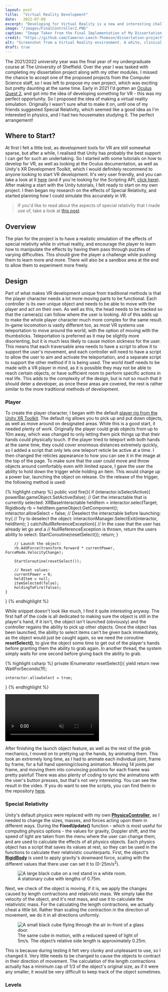 ```yaml
---
layout: post
title:  "Virtual Reality Development"
date:   2022-07-09
excerpt: "Developing for Virtual Reality is a new and interesting challenge, and I've recently had the pleasure of using VR for my undergraduate dissertation project!"
image: "/images/FinalController2.PNG"
caption: "Image Taken from the Final Implementation of My Dissertation Project."
credit: "https://github.com/Cameron-Leech-Thomson/dissertation-project"
alt: "Screenshot from a Virtual Reality environment. A white, clinical looking room, with a black and blue ramp surrounded by glass. A ball is falling down the ramp. The player is attempting to move forward towards the ramp by using a white ray to aim where they will move to."
draft: true
---
```


The 2021/2022 university year was the final year of my undergraduate course at The University of Sheffield. Over the year I was tasked with completing my dissertation project along with my other modules. I missed the chance to accept one of the proposed projects from the Computer Science staff, so I was left to propose my own project, which was exciting but pretty daunting at the same time. Early in 2021 I'd gotten an [Oculus Quest 2](https://store.facebook.com/gb/en/quest/products/quest-2/?utm_source=www.google.com&utm_medium=oculusredirect), and got into the idea of developing something for VR - this was my perfect opportunity. So I proposed the idea of making a virtual reality simulation. Originally I wasn't sure what to make it on, until one of my friends suggested Special Relativity, which seemed like a good idea as I'm interested in physics, and I had two housemates studying it. The perfect arrangement!

## Where to Start?

At first I felt a little lost, as development tools for VR are still somewhat sparse, but after a while, I realised that Unity has probably the best support I can get for such an undertaking. So I started with some tutorials on how to develop for VR, as well as looking at the Oculus documentation, as well as Unity's XR Development Toolkit, which I would definitely recommend to anyone looking to start VR development. It's very user friendly, and you can take a look at it [here](https://docs.unity3d.com/Packages/com.unity.xr.interaction.toolkit@1.0/manual/index.html) (and if you're looking for the Scripting API, [click here](https://docs.unity3d.com/Packages/com.unity.xr.interaction.toolkit@1.0/api/index.html)). After making a start with the Unity tutorials, I felt ready to start on my own project. I then began my research on the effects of Special Relativity, and started planning how I could simulate this accurately in VR.

> If you'd like to read about the aspects of special relativity that I made use of, take a look at [this post](https://cameron-leech-thomson.github.io/blog/special-relativity/).

## Overview

The plan for the project is to have a realistic simulation of the effects of special relativity while in virtual reality, and encourage the player to learn how to manipulate the effects by having them pass through puzzles of varying difficulties. This should give the player a challenge while pushing them to learn more and more. There will also be a sandbox area at the end to allow them to experiment more freely.

## Design

Part of what makes VR development unique from traditional methods is that the player character needs a lot more moving parts to be functional. Each controller is its own unique object and needs to be able to move with the player and act on their own. As well as this, the head needs to be tracked so that the camera(s) can follow where the user is looking. All of this adds up to make the whole player character much more complex for the same result. In-game locomotion is vastly different too, as most VR systems use teleportation to move around the world, with the option of moving with the thumbsticks. Teleportation is preferred as it may be slightly more disorienting, but it is much less likely to cause motion sickness for the user. This means that each traversable area needs to have a script to allow it to support the user's movement, and each controller will need to have a script to allow the user to aim and activate the teleportation, and a separate script to support the other method if it is being used. The world itself needs to be made with a VR player in mind, as it is possible they may not be able to reach certain objects, or have sufficient room to perform specific actions in real life. This adds to the complexity of the design, but is not so much that it should deter a developer, as once these areas are covered, the rest is rather similar to the more traditional methods of development.

### Player

To create the player character, I began with the default [player rig from the Unity XR Toolkit](https://docs.unity3d.com/Packages/com.unity.xr.interaction.toolkit@1.0/api/UnityEngine.XR.Interaction.Toolkit.XRRig.html). The default rig allows you to pick up and put down objects, as well as move around on designated areas. While this is a good start, it needed plenty of work. Originally the player could grab objects from up to 10m away, which was changed to only letting them pick things up that their hands could physically touch. If the player tried to teleport with both hands at the same time, they could cover enormous distances extremely quickly, so I added a script that only lets one teleport reticle be active at a time. I then changed the reticles appearance to how you can see it in the image at the top of the page. To make sure that the user could move and throw objects around comfortably even with limited space, I gave the user the ability to hold down the trigger while holding an item. This would charge up a power bar, launching the object on release. On the release of the trigger, the following method is used:

{% highlight csharp %}
public void fire(){
    if (interactor.isSelectActive){
        powerBar.gameObject.SetActive(false);
        // Get the interactable that is currently selected:
        XRBaseInteractable heldItem = interactor.selectTarget;
        Rigidbody rb = heldItem.gameObject.GetComponent<Rigidbody>();
        interactor.allowSelect = false;
        // Deselect the interactable before launching:
        try{
            // Try to deselect the object:
            interactionManager.SelectExit(interactor, heldItem);
        } catch(NullReferenceException){
            // In the case that the user has already let go and a
            // NullReferenceException is thrown, return the users ability to select:
            StartCoroutine(resetSelect());
            return;
        }

        // Launch the object:
        rb.AddForce(transform.forward * currentPower, ForceMode.VelocityChange);

        StartCoroutine(resetSelect());

        // Reset values:
        currentPower = 0;
        heldItem = null;
        itemSelected(false);
        holdingToFire(false);
    }
}
{% endhighlight %}

While snippet doesn't look like much, I find it quite interesting anyway. The first half of the code is all dedicated to making sure the object is still in the player's hand, if it isn't, the object isn't launched (obviously) and the controller regains the ability to pick up other objects. Once the object has been launched, the ability to select items can't be given back immediately, as the object would just be caught again, so we need the coroutine **resetSelect()**, to give the object some time to get out of the player's hands before granting them the ability to grab again. In another thread, the system simply waits for one second before giving back the ability to grab.

{% highlight csharp %}
private IEnumerator resetSelect(){
    yield return new WaitForSeconds(1f);
   
    interactor.allowSelect = true;
}
{% endhighlight %}

<video class="image right" autoplay muted loop >
    <source src="{{site.url}}/videos/Grab_Animation.mp4"  type="video/mp4">
</video>

After finishing the launch object feature, as well as the rest of the grab mechanics, I moved on to prettying up the hands, by animating them. This took an extremely long time, as I had to animate each individual joint, frame by frame, for a full hand opening/closing animation. Moving 14 joints per frame, and moving them into convincing positions for each frame was pretty painful! There was also plenty of coding to sync the animations with the user's button presses, but that's not very interesting. You can see the result in the video. If you do want to see the scripts, you can find them in the repository [here](https://github.com/Cameron-Leech-Thomson/dissertation-project/tree/main/VR%20App/Assets/Scripts).

### Special Relativity

Unity's default physics were replaced with my own [**PhysicsController**](https://github.com/Cameron-Leech-Thomson/dissertation-project/tree/main/VR%20App/Assets/Scripts/PhysicsController.cs), as I needed to change the sizes, masses, and forces acting upon them in different ways. During the **FixedUpdate()** function - which is most useful for computing physics options - the values for gravity, Doppler shift, and the speed of light are taken from the menu where the user can change them, and are used to calculate the effects of all physics objects. Each physics object has a script that saves its values at rest, so they can be used in the functions to calculate their relativistic counterparts. First, the object's [**RigidBody**](https://docs.unity3d.com/ScriptReference/Rigidbody.html) is used to apply gravity's downward force, scaling with the different values that there user can set it to (0-25m/s<sup>2</sup>).
<figure>
    <div class="image right">
        <img src="{{site.url}}/images/StationaryObject.PNG" alt="A large black cube on a red stand in a white room."/>
    </div>
    <figcaption>A stationary cube with lengths of 0.75m.</figcaption>
</figure>
Next, we check of the object is moving, if it is, we apply the changes caused by length contractions and relativistic mass. We simply take the velocity of the object, and it's rest mass, and use it to calculate the relativistic mass. For the calculating the length contractions, we actually cheat a little bit. Rather than scaling the contraction in the direction of movement, we do it in all directions uniformly.
<figure>
    <div class="image right">
        <img src="{{site.url}}/images/ObjectInMotion.PNG"alt="A small black cube flying through the air in-front of a glass door."/>    
    </div>
    <figcaption>The same cube in motion, with a reduced speed of light of 5m/s. The object’s relative side length is approximately 0.25m.</figcaption>
</figure>
This is because during testing it felt very clunky and unpleasant to use, so I changed it. Very little needs to be changed to cause the objects to contract in their direction of movement. The calculation of the length contractions actually has a minimum cap of 1/3 of the object's original size, as if it were any smaller, it would be very difficult to keep track of the object sometimes. 

### Levels


